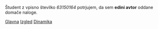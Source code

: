 Študent z vpisno številko _63150164_ potrjujem, da sem __edini avtor__ oddane domače naloge.

[Glavna](https://rawgit.com/KraljSersa/stroboskop/master/stroboskop.html)
[Izgled](https://rawgit.com/KraljSersa/stroboskop/izgled/stroboskop.html)
[Dinamika](https://rawgit.com/KraljSersa/stroboskop/dinamika/stroboskop.html)